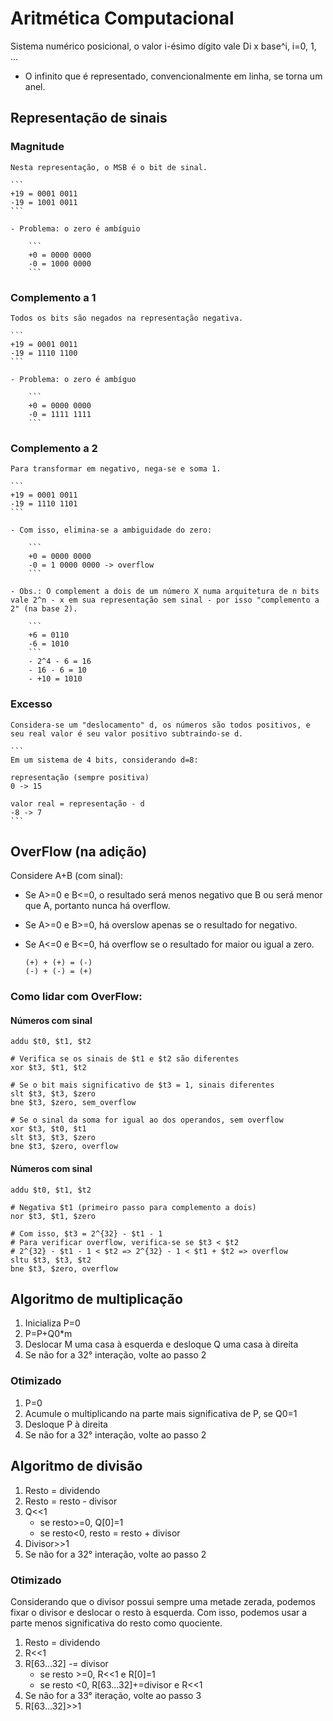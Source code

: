 # Aritmética Computacional

Sistema numérico posicional, o valor i-ésimo dígito vale Di x base^i, i=0, 1, ...

- O infinito que é representado, convencionalmente em linha, se torna um anel.

## Representação de sinais

### Magnitude

    Nesta representação, o MSB é o bit de sinal.

    ```
    +19 = 0001 0011
    -19 = 1001 0011
    ```

    - Problema: o zero é ambíguio

        ```
        +0 = 0000 0000
        -0 = 1000 0000
        ```

### Complemento a 1

    Todos os bits são negados na representação negativa.

    ```
    +19 = 0001 0011
    -19 = 1110 1100
    ```

    - Problema: o zero é ambíguo

        ```
        +0 = 0000 0000
        -0 = 1111 1111
        ```

### Complemento a 2

    Para transformar em negativo, nega-se e soma 1.

    ```
    +19 = 0001 0011
    -19 = 1110 1101
    ```

    - Com isso, elimina-se a ambiguidade do zero:

        ```
        +0 = 0000 0000
        -0 = 1 0000 0000 -> overflow
        ```

    - Obs.: O complement a dois de um número X numa arquitetura de n bits vale 2^n - x em sua representação sem sinal - por isso "complemento a 2" (na base 2).

        ```
        +6 = 0110
        -6 = 1010
        ```
        - 2^4 - 6 = 16
        - 16 - 6 = 10
        - +10 = 1010

### Excesso

    Considera-se um "deslocamento" d, os números são todos positivos, e seu real valor é seu valor positivo subtraindo-se d.

    ```
    Em um sistema de 4 bits, considerando d=8:

    representação (sempre positiva)
    0 -> 15
    
    valor real = representação - d
    -8 -> 7
    ```

## OverFlow (na adição)

Considere A+B (com sinal):

- Se A>=0 e B<=0, o resultado será menos negativo que B ou será menor que A, portanto nunca há overflow.
- Se A>=0 e B>=0, há overslow apenas se o resultado for negativo.
- Se A<=0 e B<=0, há overflow se o resultado for maior ou igual a zero.

    ```
    (+) + (+) = (-)
    (-) + (-) = (+)
    ```

### Como lidar com OverFlow:

#### Números com sinal

```Assembly
addu $t0, $t1, $t2

# Verifica se os sinais de $t1 e $t2 são diferentes
xor $t3, $t1, $t2

# Se o bit mais significativo de $t3 = 1, sinais diferentes
slt $t3, $t3, $zero
bne $t3, $zero, sem_overflow

# Se o sinal da soma for igual ao dos operandos, sem overflow
xor $t3, $t0, $t1
slt $t3, $t3, $zero
bne $t3, $zero, overflow
```

#### Números com sinal

```Assembly
addu $t0, $t1, $t2

# Negativa $t1 (primeiro passo para complemento a dois)
nor $t3, $t1, $zero

# Com isso, $t3 = 2^{32} - $t1 - 1
# Para verificar overflow, verifica-se se $t3 < $t2
# 2^{32} - $t1 - 1 < $t2 => 2^{32} - 1 < $t1 + $t2 => overflow
sltu $t3, $t3, $t2
bne $t3, $zero, overflow
```

## Algoritmo de multiplicação

1. Inicializa P=0
2. P=P+Q0*m
3. Deslocar M uma casa à esquerda e desloque Q uma casa à direita
4. Se não for a 32° interação, volte ao passo 2

### Otimizado
1. P=0
2. Acumule o multiplicando na parte mais significativa de P, se Q0=1
3. Desloque P à direita
4. Se não for a 32° interação, volte ao passo 2

## Algoritmo de divisão

1. Resto = dividendo
2. Resto = resto - divisor
3. Q<<1
    - se resto>=0, Q[0]=1
    - se resto<0, resto = resto + divisor 
4. Divisor>>1 
5. Se não for a 32° interação, volte ao passo 2

### Otimizado
Considerando que o divisor possui sempre uma metade zerada, podemos fixar o divisor e deslocar o resto à esquerda. Com isso, podemos usar a parte menos significativa do resto como quociente.

1. Resto = dividendo
2. R<<1
3. R[63...32] -= divisor
    - se resto >=0, R<<1 e R[0]=1
    - se resto <0, R[63...32]+=divisor e R<<1
4. Se não for a 33° iteração, volte ao passo 3
5. R[63...32]>>1